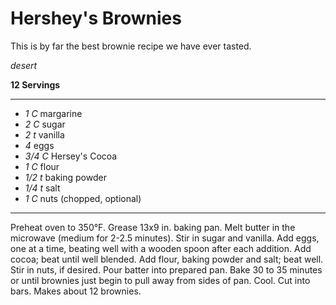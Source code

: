# Hershey's Brownies

This is by far the best brownie recipe we have ever tasted.

*desert*

**12 Servings**

---

- *1 C* margarine
- *2 C* sugar
- *2 t* vanilla
- *4* eggs
- *3/4 C* Hersey's Cocoa
- *1 C* flour
- *1/2 t* baking powder
- *1/4 t* salt
- *1 C* nuts (chopped, optional)

---

Preheat oven to 350°F. Grease 13x9 in. baking pan. Melt butter in the
microwave (medium for 2-2.5 minutes). Stir in sugar and vanilla. Add eggs, one
at a time, beating well with a wooden spoon after each addition. Add cocoa; beat
until well blended. Add flour, baking powder and salt; beat well. Stir in nuts,
if desired. Pour batter into prepared pan. Bake 30 to 35 minutes or until
brownies just begin to pull away from sides of pan. Cool. Cut into bars. Makes
about 12 brownies.
